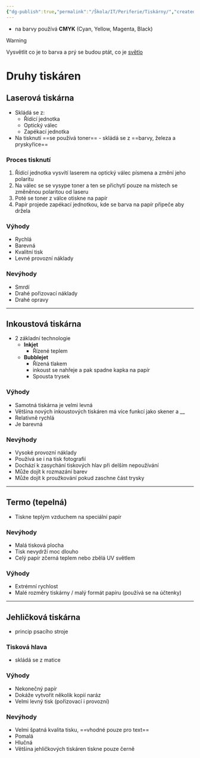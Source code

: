 ```yaml
---
{"dg-publish":true,"permalink":"/Škola/IT/Periferie/Tiskárny/","created":"2024-02-15T18:18:17.762+01:00","updated":"2024-03-13T18:13:52.047+01:00"}
---
```


- na barvy používá **CMYK** (Cyan, Yellow, Magenta, Black)

> [!Warning]
>  Vysvětlit co je to barva a prý se budou ptát, co je [světlo](Světlo.md)
# Druhy tiskáren
## Laserová tiskárna
- Skládá se z:
	- Řídící jednotka
	- Optický válec
	- Zapékací jednotka
- Na tisknutí ==se používá toner== - skládá se z ==barvy, železa a pryskyřice==
### Proces tisknutí
1. Řídící jednotka vysvítí laserem na optický válec písmena a změní jeho polaritu
2. Na válec se se vysype toner a ten se přichytí pouze na místech se změněnou polaritou od laseru
3. Poté se toner z válce otiskne na papír
4. Papír projede zapékací jednotkou, kde se barva na papír připeče aby držela
### Výhody
- Rychlá
- Barevná
- Kvalitní tisk
- Levné provozní náklady
### Nevýhody
- Smrdí
- Drahé pořizovací náklady
- Drahé opravy
___
## Inkoustová tiskárna
- 2 základní technologie 
	- **Inkjet** 
		- Řízené teplem
	- **Bubblejet**
		- Řízená tlakem
		- inkoust se nahřeje a pak spadne kapka na papír
		- Spousta trysek
### Výhody
- Samotná tiskárna je velmi levná
- Většina nových inkoustových tiskáren má více funkcí jako skener a __
- Relativně rychlá
- Je barevná
### Nevýhody
- Vysoké provozní náklady
- Používá se i na tisk fotografií
- Dochází k zasychání tiskových hlav při delším nepoužívání
- Může dojít k rozmazání barev
- Může dojít k proužkování pokud zaschne část trysky
___
## Termo (tepelná)
- Tiskne teplým vzduchem na speciální papír
### Nevýhody
- Malá tisková plocha
- Tisk nevydrží moc dlouho
- Celý papír zčerná teplem nebo zbělá UV světlem
### Výhody
- Extrémní rychlost
- Malé rozměry tiskárny / malý formát papíru (používá se na účtenky)
___
## Jehličková tiskárna
- princip psacího stroje
### Tisková hlava
- skládá se z matice 
### Výhody
- Nekonečný papír
- Dokáže vytvořit několik kopií naráz
- Velmi levný tisk (pořizovací i provozní)
### Nevýhody
- Velmi špatná kvalita tisku, ==vhodné pouze pro text==
- Pomalá
- Hlučná
- Většina jehličkových tiskáren tiskne pouze černě
